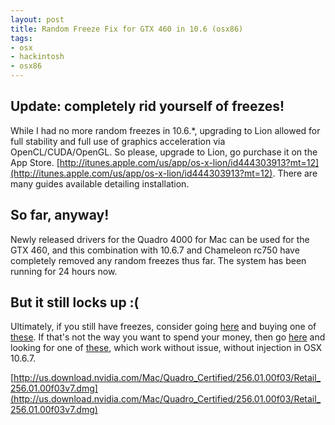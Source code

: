 ```yaml
--- 
layout: post
title: Random Freeze Fix for GTX 460 in 10.6 (osx86)
tags: 
- osx
- hackintosh
- osx86
---
```


## Update: completely rid yourself of freezes!

While I had no more random freezes in 10.6.*, upgrading to Lion allowed for full stability and full use of graphics acceleration via OpenCL/CUDA/OpenGL. So please, upgrade to Lion, go purchase it on the App Store. [http://itunes.apple.com/us/app/os-x-lion/id444303913?mt=12](http://itunes.apple.com/us/app/os-x-lion/id444303913?mt=12). There are many guides available detailing installation.


## So far, anyway!

Newly released drivers for the Quadro 4000 for Mac can be used for the GTX 460, and this combination with 10.6.7 and Chameleon rc750 have completely removed any random freezes thus far. The system has been running for 24 hours now. 

## But it still locks up :(

Ultimately, if you still have freezes, consider going [here](http://apple.com) and buying one of [these](http://store.apple.com/us/browse/home/shop_mac/family/mac_mini). If that's not the way you want to spend your money, then go [here](http://ebay.com) and looking for one of [these](http://www.amd.com/us/products/desktop/graphics/ati-radeon-hd-5000/hd-5870/Pages/ati-radeon-hd-5870-overview.aspx), which work without issue, without injection in OSX 10.6.7.

[http://us.download.nvidia.com/Mac/Quadro_Certified/256.01.00f03/Retail_256.01.00f03v7.dmg](http://us.download.nvidia.com/Mac/Quadro_Certified/256.01.00f03/Retail_256.01.00f03v7.dmg)